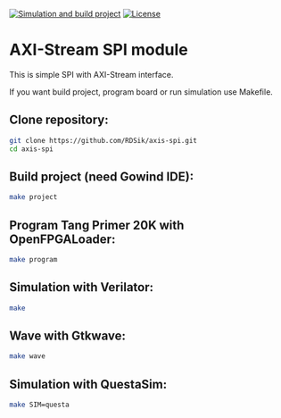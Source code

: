 [![Simulation and build project](https://github.com/RDSik/axis-spi/actions/workflows/main.yml/badge.svg?branch=master)](https://github.com/RDSik/axis-spi/actions/workflows/main.yml)
[![License](https://img.shields.io/badge/license-MIT-green.svg)](https://github.com/RDSik/axis-spi/blob/master/LICENSE.txt)

# AXI-Stream SPI module

This is simple SPI with AXI-Stream interface. 

If you want build project, program board or run simulation use Makefile. 

## Clone repository:
```bash
git clone https://github.com/RDSik/axis-spi.git
cd axis-spi
```

## Build project (need Gowind IDE):
```bash
make project
```

## Program Tang Primer 20K with OpenFPGALoader:
```bash
make program
```

## Simulation with Verilator:
```bash
make
```

## Wave with Gtkwave:
```bash
make wave
```

## Simulation  with QuestaSim:
```bash
make SIM=questa
```
